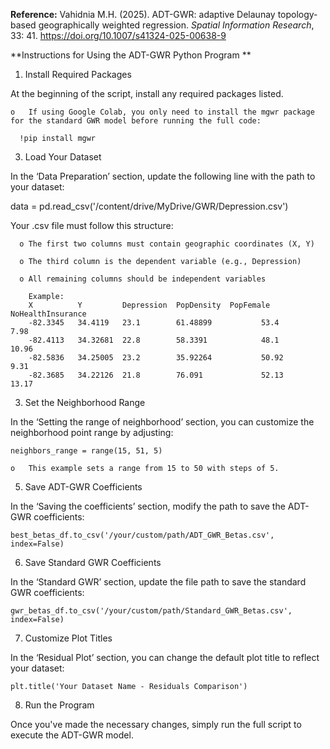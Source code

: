 **Reference:**
   Vahidnia M.H. (2025). ADT-GWR: adaptive Delaunay topology-based geographically weighted regression. _Spatial Information Research_, 33: 41. https://doi.org/10.1007/s41324-025-00638-9

**Instructions for Using the ADT-GWR Python Program
**

1.	Install Required Packages

  At the beginning of the script, install any required packages listed.
  
    o	If using Google Colab, you only need to install the mgwr package for the standard GWR model before running the full code:

      !pip install mgwr

3.	Load Your Dataset

  In the ‘Data Preparation’ section, update the following line with the path to your dataset:

   data = pd.read_csv('/content/drive/MyDrive/GWR/Depression.csv')

   Your .csv file must follow this structure:
   
      o	The first two columns must contain geographic coordinates (X, Y)
      
      o	The third column is the dependent variable (e.g., Depression)
      
      o	All remaining columns should be independent variables

        Example:
        X          Y         Depression  PopDensity  PopFemale  NoHealthInsurance
        -82.3345   34.4119   23.1        61.48899           53.4              7.98
        -82.4113   34.32681  22.8        58.3391            48.1              10.96
        -82.5836   34.25005  23.2        35.92264           50.92             9.31
        -82.3685   34.22126  21.8        76.091             52.13             13.17

3.	Set the Neighborhood Range

  In the ‘Setting the range of neighborhood’ section, you can customize the neighborhood point range by adjusting:

  	neighbors_range = range(15, 51, 5)

  	o	This example sets a range from 15 to 50 with steps of 5.

5.	Save ADT-GWR Coefficients

  In the ‘Saving the coefficients’ section, modify the path to save the ADT-GWR coefficients:

    best_betas_df.to_csv('/your/custom/path/ADT_GWR_Betas.csv', index=False)

6.	Save Standard GWR Coefficients

  In the ‘Standard GWR’ section, update the file path to save the standard GWR coefficients:

  	gwr_betas_df.to_csv('/your/custom/path/Standard_GWR_Betas.csv', index=False)

7.	Customize Plot Titles

  In the ‘Residual Plot’ section, you can change the default plot title to reflect your dataset:

    plt.title('Your Dataset Name - Residuals Comparison')

8.	Run the Program

  Once you've made the necessary changes, simply run the full script to execute the ADT-GWR model.
